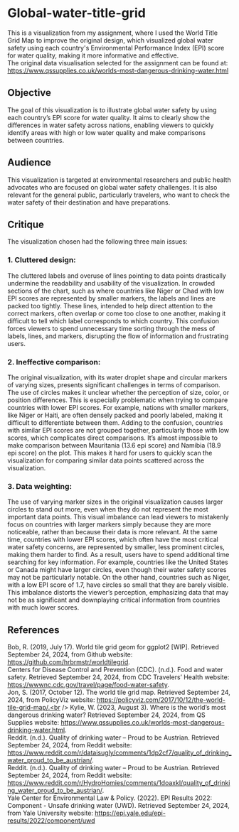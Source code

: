 # Global-water-title-grid
This is a visualization from my assignment, where I used the World Title Grid Map to improve the original design, which visualized global water safety using each country's Environmental Performance Index (EPI) score for water quality, making it more informative and effective.\
The original data visualisation selected for the assignment can be found at:
https://www.qssupplies.co.uk/worlds-most-dangerous-drinking-water.html

## Objective
The goal of this visualization is to illustrate global water safety by using each country’s EPI score for water quality. It aims to clearly show the differences in water safety across nations, enabling viewers to quickly identify areas with high or low water quality and make comparisons between countries.

## Audience
This visualization is targeted at environmental researchers and public health advocates who are focused on global water safety challenges. It is also relevant for the general public, particularly travelers, who want to check the water safety of their destination and have preparations.

## Critique
The visualization chosen had the following three main issues:
### 1. Cluttered design:
The cluttered labels and overuse of lines pointing to data points drastically undermine the readability and usability of the visualization. In crowded sections of the chart, such as where countries like Niger or Chad with low EPI scores are represented by smaller markers, the labels and lines are packed too tightly. These lines, intended to help direct attention to the correct markers, often overlap or come too close to one another, making it difficult to tell which label corresponds to which country. This confusion forces viewers to spend unnecessary time sorting through the mess of labels, lines, and markers, disrupting the flow of information and frustrating users.
### 2. Ineffective comparison:
The original visualization, with its water droplet shape and circular markers of varying sizes, presents significant challenges in terms of comparison. The use of circles makes it unclear whether the perception of size, color, or position differences. This is especially problematic when trying to compare countries with lower EPI scores. For example, nations with smaller markers, like Niger or Haiti, are often densely packed and poorly labeled, making it difficult to differentiate between them. Adding to the confusion, countries with similar EPI scores are not grouped together, particularly those with low scores, which complicates direct comparisons. It’s almost impossible to make comparison between Mauritania (13.6 epi score) and Namibia (18.9 epi score) on the plot. This makes it hard for users to quickly scan the visualization for comparing similar data points scattered across the visualization.
### 3. Data weighting:
The use of varying marker sizes in the original visualization causes larger circles to stand out more, even when they do not represent the most important data points. This visual imbalance can lead viewers to mistakenly focus on countries with larger markers simply because they are more noticeable, rather than because their data is more relevant. At the same time, countries with lower EPI scores, which often have the most critical water safety concerns, are represented by smaller, less prominent circles, making them harder to find. As a result, users have to spend additional time searching for key information. For example, countries like the United States or Canada might have larger circles, even though their water safety scores may not be particularly notable. On the other hand, countries such as Niger, with a low EPI score of 1.7, have circles so small that they are barely visible. This imbalance distorts the viewer’s perception, emphasizing data that may not be as significant and downplaying critical information from countries with much lower scores.

## References
Bob, R. (2019, July 17). World tile grid geom for ggplot2 [WIP]. Retrieved September 24, 2024, from Github website: https://github.com/hrbrmstr/worldtilegrid. <br />
Centers for Disease Control and Prevention (CDC). (n.d.). Food and water safety. Retrieved September 24, 2024, from CDC Travelers’ Health website: https://wwwnc.cdc.gov/travel/page/food-water-safety. <br />
Jon, S. (2017, October 12). The world tile grid map. Retrieved September 24, 2024, from PolicyViz website: https://policyviz.com/2017/10/12/the-world-tile-grid-map/.<br />
Kylie, W. (2023, August 3). Where is the world’s most dangerous drinking water? Retrieved September 24, 2024, from QS Supplies website: https://www.qssupplies.co.uk/worlds-most-dangerous-drinking-water.html. <br />
Reddit. (n.d.). Quality of drinking water – Proud to be Austrian. Retrieved September 24, 2024, from Reddit website: https://www.reddit.com/r/dataisugly/comments/1dp2cf7/quality_of_drinking_water_proud_to_be_austrian/. <br />
Reddit. (n.d.). Quality of drinking water – Proud to be Austrian. Retrieved September 24, 2024, from Reddit website: https://www.reddit.com/r/HydroHomies/comments/1doaxkl/quality_of_drinking_water_proud_to_be_austrian/. <br />
Yale Center for Environmental Law & Policy. (2022). EPI Results 2022: Component - Unsafe drinking water (UWD). Retrieved September 24, 2024, from Yale University website: https://epi.yale.edu/epi-results/2022/component/uwd
